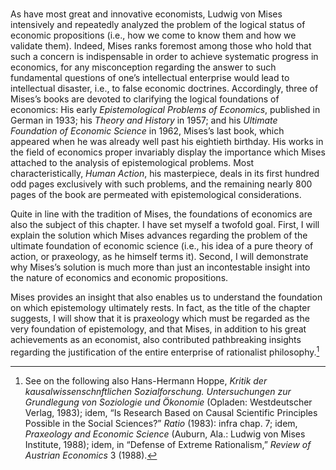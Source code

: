 ### 

As have most great and innovative economists, Ludwig von Mises intensively and repeatedly analyzed the problem of the logical status of economic propositions (i.e., how we come to know them and how we validate them). Indeed, Mises ranks foremost among those who hold that such a concern is indispensable in order to achieve systematic progress in economics, for any misconception regarding the answer to such fundamental questions of one’s intellectual enterprise would lead to intellectual disaster, i.e., to false economic doctrines. Accordingly, three of Mises’s books are devoted to clarifying the logical foundations of economics: His early *Epistemological Problems of Economics*, published in German in 1933; his *Theory and History* in 1957; and his *Ultimate Foundation of Economic Science* in 1962, Mises’s last book, which appeared when he was already well past his eightieth birthday. His works in the field of economics proper invariably display the importance which Mises attached to the analysis of epistemological problems. Most characteristically, *Human Action*, his masterpiece, deals in its first hundred odd pages exclusively with such problems, and the remaining nearly 800 pages of the book are permeated with epistemological considerations.

Quite in line with the tradition of Mises, the foundations of economics are also the subject of this chapter. I have set myself a twofold goal. First, I will explain the solution which Mises advances regarding the problem of the ultimate foundation of economic science (i.e., his idea of a pure theory of action, or praxeology, as he himself terms it). Second, I will demonstrate why Mises’s solution is much more than just an incontestable insight into the nature of economics and economic propositions.

Mises provides an insight that also enables us to understand the foundation on which epistemology ultimately rests. In fact, as the title of the chapter suggests, I will show that it is praxeology which must be regarded as the very foundation of epistemology, and that Mises, in addition to his great achievements as an economist, also contributed pathbreaking insights regarding the justification of the entire enterprise of rationalist philosophy.[^1]

[^1]: See on the following also Hans-Hermann Hoppe, *Kritik der kausalwissenschnftlichen Sozialforschung. Untersuchungen zur Grundlegung von Soziologie und Ökonomie* (Opladen: Westdeutscher Verlag, 1983); idem, “Is Research Based on Causal Scientific Principles Possible in the Social Sciences?” *Ratio* (1983): infra chap. 7; idem, *Praxeology and Economic Science* (Auburn, Ala.: Ludwig von Mises Institute, 1988); idem, in “Defense of Extreme Rationalism,” *Review of Austrian Economics* 3 (1988).
